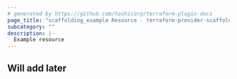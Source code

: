```yaml
---
# generated by https://github.com/hashicorp/terraform-plugin-docs
page_title: "scaffolding_example Resource - terraform-provider-scaffolding-framework"
subcategory: ""
description: |-
  Example resource
---
```


## Will add later